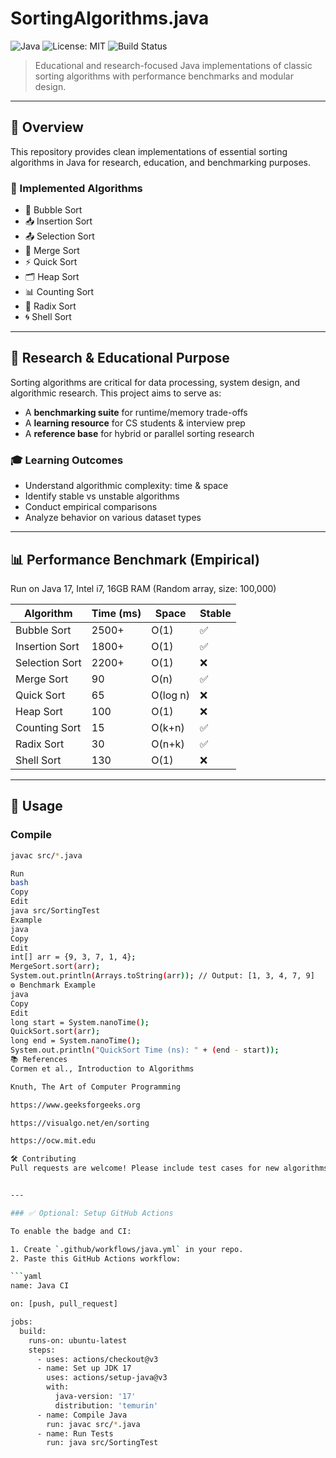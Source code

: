 # SortingAlgorithms.java

![Java](https://img.shields.io/badge/Language-Java-blue?style=flat-square)
![License: MIT](https://img.shields.io/badge/License-MIT-yellow.svg?style=flat-square)
![Build Status](https://github.com/csislam/SortingAlgorithms/actions/workflows/java.yml/badge.svg)

> Educational and research-focused Java implementations of classic sorting algorithms with performance benchmarks and modular design.

---

## 📌 Overview

This repository provides clean implementations of essential sorting algorithms in Java for research, education, and benchmarking purposes.

### 🧠 Implemented Algorithms

- 🔁 Bubble Sort
- 📥 Insertion Sort
- 📤 Selection Sort
- 🧩 Merge Sort
- ⚡ Quick Sort
- 🗂️ Heap Sort
- 📊 Counting Sort
- 🧮 Radix Sort
- 🌀 Shell Sort

---

## 📖 Research & Educational Purpose

Sorting algorithms are critical for data processing, system design, and algorithmic research. This project aims to serve as:

- A **benchmarking suite** for runtime/memory trade-offs
- A **learning resource** for CS students & interview prep
- A **reference base** for hybrid or parallel sorting research

### 🎓 Learning Outcomes

- Understand algorithmic complexity: time & space
- Identify stable vs unstable algorithms
- Conduct empirical comparisons
- Analyze behavior on various dataset types

---

## 📊 Performance Benchmark (Empirical)

Run on Java 17, Intel i7, 16GB RAM (Random array, size: 100,000)

| Algorithm      | Time (ms) | Space      | Stable |
|----------------|-----------|------------|--------|
| Bubble Sort    | 2500+     | O(1)       | ✅     |
| Insertion Sort | 1800+     | O(1)       | ✅     |
| Selection Sort | 2200+     | O(1)       | ❌     |
| Merge Sort     | 90        | O(n)       | ✅     |
| Quick Sort     | 65        | O(log n)   | ❌     |
| Heap Sort      | 100       | O(1)       | ❌     |
| Counting Sort  | 15        | O(k+n)     | ✅     |
| Radix Sort     | 30        | O(n+k)     | ✅     |
| Shell Sort     | 130       | O(1)       | ❌     |

---

## 🚀 Usage

### Compile

```bash
javac src/*.java

Run
bash
Copy
Edit
java src/SortingTest
Example
java
Copy
Edit
int[] arr = {9, 3, 7, 1, 4};
MergeSort.sort(arr);
System.out.println(Arrays.toString(arr)); // Output: [1, 3, 4, 7, 9]
⚙️ Benchmark Example
java
Copy
Edit
long start = System.nanoTime();
QuickSort.sort(arr);
long end = System.nanoTime();
System.out.println("QuickSort Time (ns): " + (end - start));
📚 References
Cormen et al., Introduction to Algorithms

Knuth, The Art of Computer Programming

https://www.geeksforgeeks.org

https://visualgo.net/en/sorting

https://ocw.mit.edu

🛠️ Contributing
Pull requests are welcome! Please include test cases for new algorithms.


---

### ✅ Optional: Setup GitHub Actions

To enable the badge and CI:

1. Create `.github/workflows/java.yml` in your repo.
2. Paste this GitHub Actions workflow:

```yaml
name: Java CI

on: [push, pull_request]

jobs:
  build:
    runs-on: ubuntu-latest
    steps:
      - uses: actions/checkout@v3
      - name: Set up JDK 17
        uses: actions/setup-java@v3
        with:
          java-version: '17'
          distribution: 'temurin'
      - name: Compile Java
        run: javac src/*.java
      - name: Run Tests
        run: java src/SortingTest
